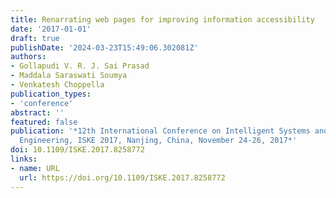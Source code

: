 ```yaml
---
title: Renarrating web pages for improving information accessibility
date: '2017-01-01'
draft: true
publishDate: '2024-03-23T15:49:06.302081Z'
authors:
- Gollapudi V. R. J. Sai Prasad
- Maddala Saraswati Soumya
- Venkatesh Choppella
publication_types:
- 'conference'
abstract: ''
featured: false
publication: '*12th International Conference on Intelligent Systems and Knowledge
  Engineering, ISKE 2017, Nanjing, China, November 24-26, 2017*'
doi: 10.1109/ISKE.2017.8258772
links:
- name: URL
  url: https://doi.org/10.1109/ISKE.2017.8258772
---
```


